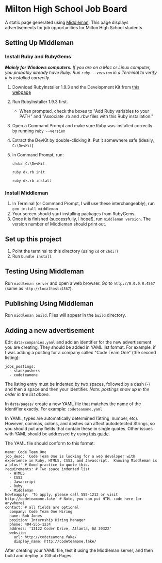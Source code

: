 Milton High School Job Board
===
A static page generated using [Middleman](http://middlemanapp.com/).  This page displays advertisements for job opportunities for Milton High School students.

## Setting Up Middleman

### Install Ruby and RubyGems
_**Mainly for Windows computers.** If you are on a Mac or Linux computer, you probably already have Ruby.  Run `ruby --version` in a Terminal to verify it is installed correctly._

1. Download RubyInstaller 1.9.3 and the Development Kit from [this webpage](http://rubyinstaller.org/downloads/)
2. Run RubyInstaller 1.9.3 first.
    * When prompted, check the boxes to "Add Ruby variables to your PATH" and "Associate .rb and .rbw files with this Ruby installation."
3. Open a Command Prompt and make sure Ruby was installed correctly by running `ruby --version`
4. Extract the DevKit by double-clicking it.  Put it somewhere safe (ideally, `C:\DevKit`)
5. In Command Prompt, run:
    
    `chdir C:\DevKit`
    
    `ruby dk.rb init`
    
    `ruby dk.rb install`

### Install Middleman

1. In Terminal (or Command Prompt, I will use these interchangeably), run `gem install middleman`
2. Your screen should start installing packages from RubyGems.
3. Once it is finished (successfully, I hope!), run `middleman version`.  The version number of Middleman should print out.

## Set up this project
1. Point the terminal to this directory (using `cd` or `chdir`)
2. Run `bundle install`

## Testing Using Middleman
Run `middleman server` and open a web browser.  Go to `http://0.0.0.0:4567` (same as `http://localhost:4567`).

## Publishing Using Middleman
Run `middleman build`.
Files will appear in the `build` directory.

Adding a new advertisement
---
Edit `data/companies.yaml` and add an identifier for the new advertisement you are creating. They should be added in YAML list format. For example, if I was adding a posting for a company called "Code Team One" (the second listing):

    jobs_postings:
      - stackpushers
      - codeteamone
      
The listing entry must be indented by two spaces, followed by a dash (-) and then a space and then your identifier. _Note: postings show up in the order in the list above._

In `data/pages/` create a new YAML file that matches the name of the identifier exactly.  For example: `codeteamone.yaml`

In YAML, types are automatically determined (String, number, etc).   However, commas, colons, and dashes can affect autodetected Strings, so you should put any fields that contain these in single quotes.  Other issues with YAML should be addressed by using [this guide](http://www.yaml.org/YAML_for_ruby.html#strings).

The YAML file should conform to this format:
    
    name: Code Team One
    job_desc: 'Code Team One is looking for a web developer with experience in Ruby, HTML5, CSS3, and Javascript.  Knowing Middleman is a plus!' # Good practice to quote this.
    requirements: # Two space indented list
      - HTML5
      - CSS3
      - Javascript
      - Ruby
      - Middleman
    howtoapply: 'To apply, please call 555-1212 or visit http://codeteamone.fake' # Note, you can put HTML code here (or anywhere).
    contact: # all fields are optional
      company: Code Team One Hiring
      name: Bob Jones
      position: Internship Hiring Manager
      phone: 404-555-1234
      address: '13122 Coder Drive, Atlanta, GA 30322'
      website:
        url: http://codeteamone.fake/
        display_name: http://codeteamone.fake/

After creating your YAML file, test it using the Middleman server, and then build and deploy to Github Pages.